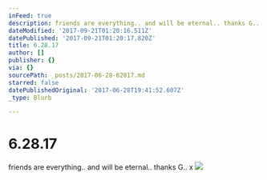 ```yaml
---
inFeed: true
description: friends are everything.. and will be eternal.. thanks G.. x
dateModified: '2017-09-21T01:20:16.511Z'
datePublished: '2017-09-21T01:20:17.820Z'
title: 6.28.17
author: []
publisher: {}
via: {}
sourcePath: _posts/2017-06-28-62817.md
starred: false
datePublishedOriginal: '2017-06-28T19:41:52.607Z'
_type: Blurb

---
```

# 6.28.17

friends are everything.. and will be eternal.. thanks G.. x
![](https://the-grid-user-content.s3-us-west-2.amazonaws.com/94cae729-1eb6-44da-96eb-c792e025f5e3.jpg)